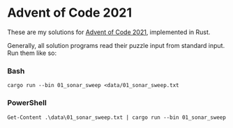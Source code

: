 # Advent of Code 2021

These are my solutions for [Advent of Code 2021](https://adventofcode.com), implemented in Rust.

Generally, all solution programs read their puzzle input from standard input. Run them like so:

### Bash
```cargo run --bin 01_sonar_sweep <data/01_sonar_sweep.txt```

### PowerShell
```Get-Content .\data\01_sonar_sweep.txt | cargo run --bin 01_sonar_sweep```